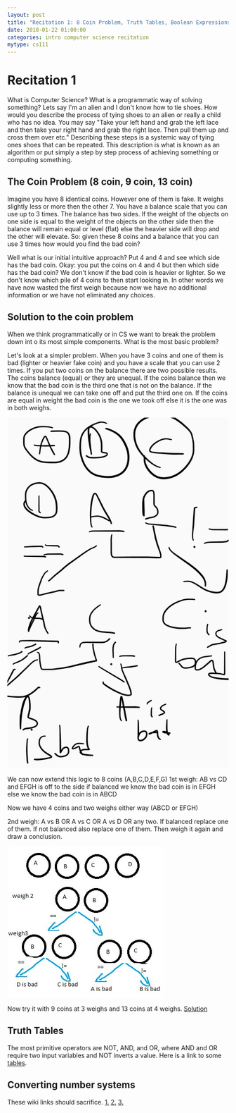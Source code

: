 ```yaml
---
layout: post
title: "Recitation 1: 8 Coin Problem, Truth Tables, Boolean Expressions"
date: 2018-01-22 01:00:00
categories: intro computer science recitation
mytype: cs111
---
```


# Recitation 1
What is Computer Science? What is a programmatic way of solving something? Lets say I'm an alien and I don't know how to tie shoes. How would you describe the process of tying shoes to an alien or really a child who has no idea. You may say "Take your left hand and grab the left lace and then take your right hand and grab the right lace. Then pull them up and cross them over etc." Describing these steps is a systemic way of tying ones shoes that can be repeated. This description is what is known as an algorithm or put simply a step by step process of achieving something or computing something.

## The Coin Problem (8 coin, 9 coin, 13 coin)
Imagine you have 8 identical coins. However one of them is fake. It weighs slightly less or more then the other 7. You have a balance scale that you can use up to 3 times. The balance has two sides. If the weight of the objects on one side is equal to the weight of the objects on the other side then the balance will remain equal or level (flat) else the heavier side will drop and the other will elevate. So: given these 8 coins and a balance that you can use 3 times how would you find the bad coin?

Well what is our initial intuitive approach? Put 4 and 4 and see which side has the bad coin. Okay: you put the coins on 4 and 4 but then which side has the bad coin? We don't know if the bad coin is heavier or lighter. So we don't know which pile of 4 coins to then start looking in. In other words we have now wasted the first weigh because now we have no additional information or we have not eliminated any choices.

## Solution to the coin problem

When we think programmatically or in CS we want to break the problem down int o its most simple components. What is the most basic problem? 

Let's look at a simpler problem. When you have 3 coins and one of them is bad (lighter or heavier fake coin) and you have a scale that you can use 2 times. If you put two coins on the balance there are two possible results. The coins balance (equal) or they are unequal. If the coins balance then we know that the bad coin is the third one that is not on the balance. If the balance is unequal we can take one off and put the third one on. If the coins are equal in weight the bad coin is the one we took off else it is the one was in both weighs.

![8 coins](images/coinproblem.jpg "Coin problem")

We can now extend this logic to 8 coins (A,B,C,D,E,F,G)
1st weigh:	AB vs CD  and EFGH is off to the side
if balanced we know the bad coin is in EFGH
else we know the bad coin is in ABCD

Now we have 4 coins and two weighs either way (ABCD or EFGH)

2nd weigh: A vs B OR A vs C OR A vs D OR any two.
If balanced replace one of them.
If not balanced also replace one of them.
Then weigh it again and draw a conclusion. 

![down to 4 coins](images/coinproblem2.JPG "Coin problem")

Now try it with 9 coins at 3 weighs and 13 coins at 4 weighs.
[Solution](https://en.wikipedia.org/wiki/Balance_puzzle)

## Truth Tables

The most primitive operators are NOT, AND, and OR, where AND and OR require two input variables and NOT inverts a value. Here is a link to some [tables](https://medium.com/i-math/intro-to-truth-tables-boolean-algebra-73b331dd9b94).

## Converting number systems

These wiki links should sacrifice.
[1.](https://www.wikihow.com/Convert-from-Decimal-to-Binary)
[2.](https://www.electronics-tutorials.ws/binary/bin_2.html)
[3.](https://www.wikihow.com/Convert-from-Binary-to-Decimal)